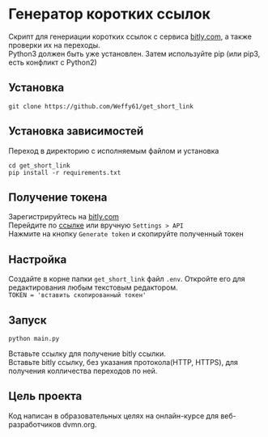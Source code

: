 # Генератор коротких ссылок
Скрипт для генериации коротких ссылок с сервиса [bitly.com](https://bitly.com), а также проверки их на переходы.  
Python3 должен быть уже установлен. Затем используйте pip (или pip3, есть конфликт с Python2)
## Установка
```commandline
git clone https://github.com/Weffy61/get_short_link
```
## Установка зависимостей
Переход в директорию с исполняемым файлом и установка
```commandline
cd get_short_link  
pip install -r requirements.txt  
```
## Получение токена
Зарегистрируйтесь на [bitly.com](https://bitly.com)  
Перейдите по [ссылке](https://app.bitly.com/settings/api/) или вручную `Settings > API`  
Нажмите на кнопку `Generate token` и скопируйте полученный токен
## Настройка
Создайте в корне папки `get_short_link` файл `.env`. Откройте его для редактирования любым текстовым редактором.  
`TOKEN = 'вставить скопированный токен'`  
## Запуск
```commandline
python main.py
```
Вставьте ссылку для получение bitly ссылки.  
Вставьте bitly ссылку, без указания протокола(HTTP, HTTPS), для получения колличества переходов по ней.
## Цель проекта
Код написан в образовательных целях на онлайн-курсе для веб-разработчиков dvmn.org.